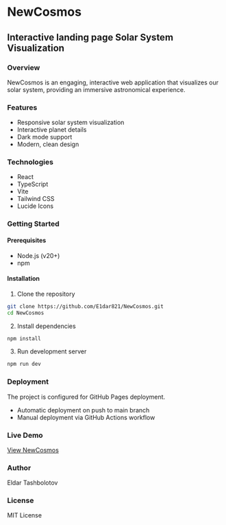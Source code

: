 # NewCosmos 

## Interactive landing page Solar System Visualization

### Overview
NewCosmos is an engaging, interactive web application that visualizes our solar system, providing an immersive astronomical experience.

### Features
- Responsive solar system visualization
- Interactive planet details
- Dark mode support
- Modern, clean design

### Technologies
- React
- TypeScript
- Vite
- Tailwind CSS
- Lucide Icons

### Getting Started

#### Prerequisites
- Node.js (v20+)
- npm

#### Installation
1. Clone the repository
```bash
git clone https://github.com/E1dar821/NewCosmos.git
cd NewCosmos
```

2. Install dependencies
```bash
npm install
```

3. Run development server
```bash
npm run dev
```

### Deployment
The project is configured for GitHub Pages deployment. 
- Automatic deployment on push to main branch
- Manual deployment via GitHub Actions workflow

### Live Demo
[View NewCosmos](https://E1dar821.github.io/NewCosmos)

### Author
Eldar Tashbolotov

### License
MIT License 
